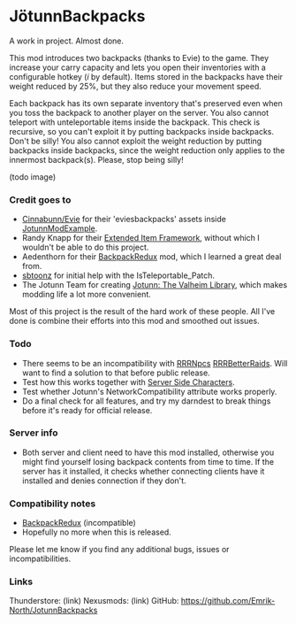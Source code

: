 # JötunnBackpacks

A work in project. Almost done.

This mod introduces two backpacks (thanks to Evie) to the game. They increase your carry capacity and lets you open their inventories with a configurable hotkey (_i_ by default). Items stored in the backpacks have their weight reduced by 25%, but they also reduce your movement speed.

Each backpack has its own separate inventory that's preserved even when you toss the backpack to another player on the server. You also cannot teleport with unteleportable items inside the backpack. This check is recursive, so you can't exploit it by putting backpacks inside backpacks. Don't be silly! You also cannot exploit the weight reduction by putting backpacks inside backpacks, since the weight reduction only applies to the innermost backpack(s). Please, stop being silly!

(todo image)

### Credit goes to
 * [Cinnabunn/Evie](https://github.com/capnbubs) for their 'eviesbackpacks' assets inside [JotunnModExample](https://github.com/Valheim-Modding/JotunnModExample/tree/master/JotunnModExample/AssetsEmbedded).
 * Randy Knapp for their [Extended Item Framework](https://github.com/RandyKnapp/ValheimMods/tree/main/ExtendedItemDataFramework), without which I wouldn't be able to do this project.
 * Aedenthorn for their [BackpackRedux](https://github.com/aedenthorn/ValheimMods/blob/master/BackpackRedux/) mod, which I learned a great deal from.
 * [sbtoonz](https://github.com/VMP-Valheim/Back_packs) for initial help with the IsTeleportable_Patch.
 * The Jotunn Team for creating [Jotunn: The Valheim Library](https://valheim-modding.github.io/Jotunn/index.html), which makes modding life a lot more convenient.

Most of this project is the result of the hard work of these people. All I've done is combine their efforts into this mod and smoothed out issues.

### Todo
 * There seems to be an incompatibility with [RRRNpcs](https://valheim.thunderstore.io/package/neurodr0me/RRRNpcs/) [RRRBetterRaids](https://valheim.thunderstore.io/package/neurodr0me/RRRBetterRaids/). Will want to find a solution to that before public release.
 * Test how this works together with [Server Side Characters](https://valheim.thunderstore.io/package/HackShardGaming/World_of_Valheim_SSC/).
 * Test whether Jotunn's NetworkCompatibility attribute works properly.
 * Do a final check for all features, and try my darndest to break things before it's ready for official release.

### Server info
 * Both server and client need to have this mod installed, otherwise you might find yourself losing backpack contents from time to time. If the server has it installed, it checks whether connecting clients have it installed and denies connection if they don't.

### Compatibility notes
 * [BackpackRedux](https://www.nexusmods.com/valheim/mods/1333) (incompatible)
 * Hopefully no more when this is released.

Please let me know if you find any additional bugs, issues or incompatibilities.

### Links
Thunderstore: (link)
Nexusmods: (link)
GitHub: https://github.com/Emrik-North/JotunnBackpacks

